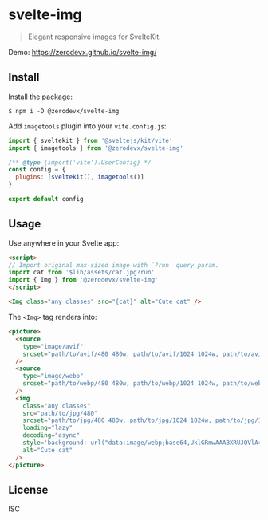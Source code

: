 # svelte-img

> Elegant responsive images for SvelteKit.

Demo: https://zerodevx.github.io/svelte-img/

## Install

Install the package:

```
$ npm i -D @zerodevx/svelte-img
```

Add `imagetools` plugin into your `vite.config.js`:

```js
import { sveltekit } from '@sveltejs/kit/vite'
import { imagetools } from '@zerodevx/svelte-img'

/** @type {import('vite').UserConfig} */
const config = {
  plugins: [sveltekit(), imagetools()]
}

export default config
```

## Usage

Use anywhere in your Svelte app:

<!-- prettier-ignore -->
```html
<script>
// Import original max-sized image with `?run` query param.
import cat from '$lib/assets/cat.jpg?run'
import { Img } from '@zerodevx/svelte-img'
</script>

<Img class="any classes" src="{cat}" alt="Cute cat" />
```

The `<Img>` tag renders into:

```html
<picture>
  <source
    type="image/avif"
    srcset="path/to/avif/480 480w, path/to/avif/1024 1024w, path/to/avif/1920 1920w"
  />
  <source
    type="image/webp"
    srcset="path/to/webp/480 480w, path/to/webp/1024 1024w, path/to/webp/1920 1920w"
  />
  <img
    class="any classes"
    src="path/to/jpg/480"
    srcset="path/to/jpg/480 480w, path/to/jpg/1024 1024w, path/to/jpg/1920 1920w"
    loading="lazy"
    decoding="async"
    style='background: url("data:image/webp;base64,UklGRmwAAABXRUJQVlA4IGAAAADwAQCdASoQAAwABUB8JbACdACVHAuzHEAA+FXw/vPuIDGE/UU8XBsY0aVUcxdGEcG5CngK2JQO7wxCmgwPJrlpw4REDWFeMX1yfLUHBxkTmnPYhBDAP1QyVOF7EB/AAAA=") no-repeat center/cover'
    alt="Cute cat"
  />
</picture>
```

## License

ISC
